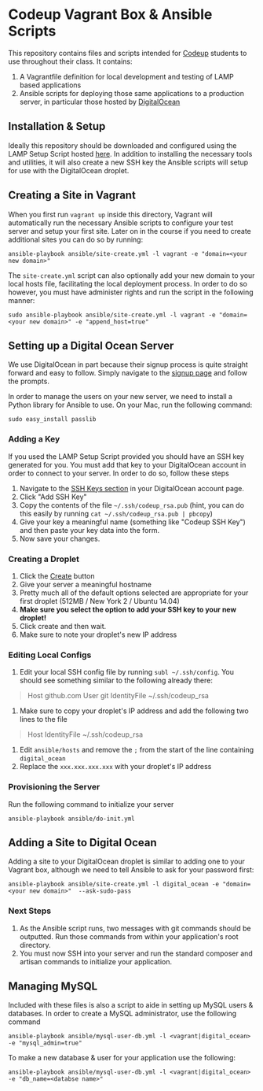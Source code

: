 # Codeup Vagrant Box & Ansible Scripts

This repository contains files and scripts intended for [Codeup](http://www.codeup.com) students to use throughout their class. It contains:

1. A Vagrantfile definition for local development and testing of LAMP based applications
1. Ansible scripts for deploying those same applications to a production server, in particular those hosted by [DigitalOcean](https://www.digitalocean.com)

## Installation & Setup

Ideally this repository should be downloaded and configured using the LAMP Setup Script hosted [here](https://github.com/bbatsche/LAMP-Setup-Script). In addition to installing the necessary tools and utilities, it will also create a new SSH key the Ansible scripts will setup for use with the DigitalOcean droplet.

## Creating a Site in Vagrant

When you first run `vagrant up` inside this directory, Vagrant will automatically run the necessary Ansible scripts to configure your test server and setup your first site. Later on in the course if you need to create additional sites you can do so by running:

```
ansible-playbook ansible/site-create.yml -l vagrant -e "domain=<your new domain>"
```

The `site-create.yml` script can also optionally add your new domain to your local hosts file, facilitating the local deployment process. In order to do so however, you must have administer rights and run the script in the following manner:

```
sudo ansible-playbook ansible/site-create.yml -l vagrant -e "domain=<your new domain>" -e "append_host=true"
```

## Setting up a Digital Ocean Server

We use DigitalOcean in part because their signup process is quite straight forward and easy to follow. Simply navigate to the [signup page](https://cloud.digitalocean.com/registrations/new) and follow the prompts.

In order to manage the users on your new server, we need to install a Python library for Ansible to use. On your Mac, run the following command:

```
sudo easy_install passlib
```

### Adding a Key

If you used the LAMP Setup Script provided you should have an SSH key generated for you. You must add that key to your DigitalOcean account in order to connect to your server. In order to do so, follow these steps

1. Navigate to the [SSH Keys section](https://cloud.digitalocean.com/ssh_keys) in your DigitalOcean account page.
1. Click "Add SSH Key"
1. Copy the contents of the file `~/.ssh/codeup_rsa.pub` (hint, you can do this easily by running `cat ~/.ssh/codeup_rsa.pub | pbcopy`)
1. Give your key a meaningful name (something like "Codeup SSH Key") and then paste your key data into the form.
1. Now save your changes.

### Creating a Droplet

1. Click the [Create](https://cloud.digitalocean.com/droplets/new) button
1. Give your server a meaningful hostname
1. Pretty much all of the default options selected are appropriate for your first droplet (512MB / New York 2 / Ubuntu 14.04)
1. **Make sure you select the option to add your SSH key to your new droplet!**
1. Click create and then wait.
1. Make sure to note your droplet's new IP address

### Editing Local Configs

1. Edit your local SSH config file by running `subl ~/.ssh/config`. You should see something similar to the following already there:
> Host github.com
> User git
> IdentityFile ~/.ssh/codeup_rsa

1. Make sure to copy your droplet's IP address and add the following two lines to the file
> Host <droplet IP address>
> IdentityFile ~/.ssh/codeup_rsa

1. Edit `ansible/hosts` and remove the `;` from the start of the line containing `digital_ocean`
1. Replace the `xxx.xxx.xxx.xxx` with your droplet's IP address

### Provisioning the Server

Run the following command to initialize your server

```
ansible-playbook ansible/do-init.yml
```

## Adding a Site to Digital Ocean

Adding a site to your DigitalOcean droplet is similar to adding one to your Vagrant box, although we need to tell Ansible to ask for your password first:

```
ansible-playbook ansible/site-create.yml -l digital_ocean -e "domain=<your new domain>"  --ask-sudo-pass
```

### Next Steps

1. As the Ansible script runs, two messages with git commands should be outputted. Run those commands from within your application's root directory.
1. You must now SSH into your server and run the standard composer and artisan commands to initialize your application.

## Managing MySQL

Included with these files is also a script to aide in setting up MySQL users & databases. In order to create a MySQL administrator, use the following command

```
ansible-playbook ansible/mysql-user-db.yml -l <vagrant|digital_ocean> -e "mysql_admin=true"
```

To make a new database & user for your application use the following:

```
ansible-playbook ansible/mysql-user-db.yml -l <vagrant|digital_ocean> -e "db_name=<databse name>"
```
